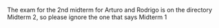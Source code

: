 The exam for the 2nd midterm for Arturo and Rodrigo is on the directory Midterm 2, so please ignore the one that says Midterm 1
